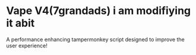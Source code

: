 # Vape V4(7grandads) i am modifiying it abit
A performance enhancing tampermonkey script designed to improve the user experience!
